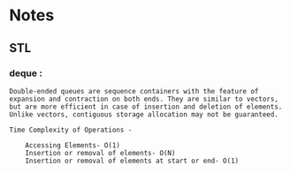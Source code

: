 # Notes

## STL

### deque :

    Double-ended queues are sequence containers with the feature of expansion and contraction on both ends. They are similar to vectors, but are more efficient in case of insertion and deletion of elements. Unlike vectors, contiguous storage allocation may not be guaranteed. 

    Time Complexity of Operations -
        
        Accessing Elements- O(1)
        Insertion or removal of elements- O(N)
        Insertion or removal of elements at start or end- O(1)
